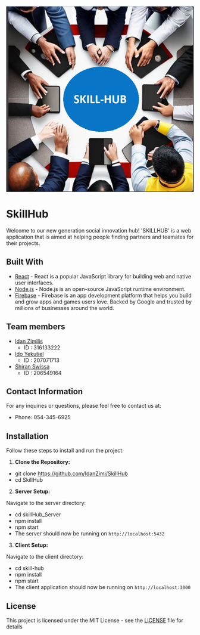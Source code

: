 <div align="center">

![](static/images/SkillHub.png)

</div>

# SkillHub

Welcome to our new generation social innovation hub!
'SKILLHUB' is a web application that is aimed at helping people finding partners and teamates for their projects.

## Built With

* [React](https://react.dev/) - React is a popular JavaScript library for building web and native user interfaces.
* [Node.js](https://nodejs.org/en) - Node.js is an open-source JavaScript runtime environment.
* [Firebase](https://firebase.google.com//) - Firebase is an app development platform that helps you build and grow apps and games users love. Backed by Google and trusted by millions of businesses around the world.

## Team members

* [Idan Zimilis](https://github.com/IdanZimi)
  - ID : 316133222
* [Ido Yekutiel](https://github.com/Idoyek)
  - ID : 207071713
* [Shiran Swissa](https://github.com/Swisash)
  - ID : 206549164

## Contact Information

For any inquiries or questions, please feel free to contact us at:

* Phone: 054-345-6925

## Installation

Follow these steps to install and run the project:

1. **Clone the Repository:**  
  - git clone https://github.com/IdanZimi/SkillHub  
  - cd SkillHub  

2. **Server Setup:**  

Navigate to the server directory:  

  - cd skillHub_Server  
  - npm install  
  - npm start  
  - The server should now be running on `http://localhost:5432`  

3. **Client Setup:**  

Navigate to the client directory:  

  - cd skill-hub  
  - npm install  
  - npm start  
  - The client application should now be running on `http://localhost:3000`  

## License

This project is licensed under the MIT License - see the [LICENSE](LICENSE) file for details